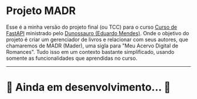 # Projeto MADR 

Esse é a minha versão do projeto final (ou TCC) para o curso [Curso de FastAPI](https://github.com/dunossauro/fastapi-do-zero) ministrado pelo [Dunossauro (Eduardo Mendes)](https://dunossauro.comhttps://dunossauro.com). Onde o objetivo do projeto é criar um gerenciador de livros e relacionar com seus autores, que chamaremos de MADR (Mader), uma sigla para "Meu Acervo Digital de Romances". Tudo isso em um contexto bastante simplificado, usando somente as funcionalidades que aprendidas no curso.

---
# :construction: Ainda em desenvolvimento... :construction: